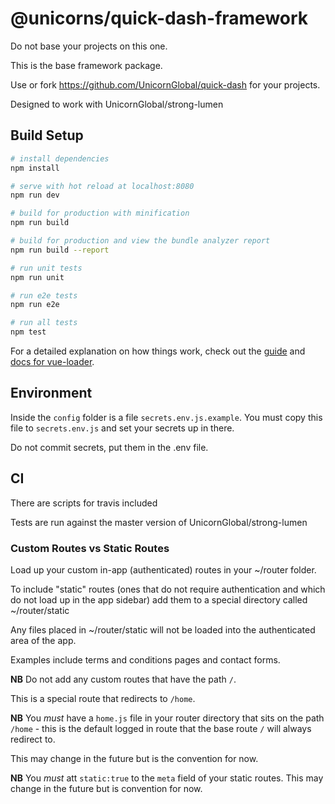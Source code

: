 # @unicorns/quick-dash-framework

Do not base your projects on this one.

This is the base framework package.

Use or fork https://github.com/UnicornGlobal/quick-dash for your
projects.

Designed to work with UnicornGlobal/strong-lumen

## Build Setup

``` bash
# install dependencies
npm install

# serve with hot reload at localhost:8080
npm run dev

# build for production with minification
npm run build

# build for production and view the bundle analyzer report
npm run build --report

# run unit tests
npm run unit

# run e2e tests
npm run e2e

# run all tests
npm test
```

For a detailed explanation on how things work, check out the [guide](http://vuejs-templates.github.io/webpack/) and [docs for vue-loader](http://vuejs.github.io/vue-loader).

## Environment

Inside the `config` folder is a file `secrets.env.js.example`. You must
copy this file to `secrets.env.js` and set your secrets up in there.

Do not commit secrets, put them in the .env file.

## CI

There are scripts for travis included

Tests are run against the master version of UnicornGlobal/strong-lumen

### Custom Routes vs Static Routes

Load up your custom in-app (authenticated) routes in your ~/router
folder.

To include "static" routes (ones that do not require authentication
and which do not load up in the app sidebar) add them to a special
directory called ~/router/static

Any files placed in ~/router/static will not be loaded into the
authenticated area of the app.

Examples include terms and conditions pages and contact forms.

**NB** Do not add any custom routes that have the path `/`.

This is a special route that redirects to `/home`.

**NB** You *must* have a `home.js` file in your router directory
that sits on the path `/home` - this is the default logged in route that
the base route `/` will always redirect to.

This may change in the future but is the convention for now.

**NB** You *must* att `static:true` to the `meta` field of your static
routes. This may change in the future but is convention for now.
